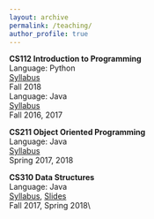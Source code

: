```yaml
---
layout: archive
permalink: /teaching/
author_profile: true
---
```


**CS112 Introduction to Programming**\
Language: Python\
[Syllabus](https://cs.gmu.edu/media/syllabi/Fall2018/CS_112Dimitriadis_Krishnan_Snyder_Zhongall.html)\
Fall 2018\
Language: Java\
[Syllabus](https://mason.gmu.edu/~jkrishn2/cs112g01.html)\
Fall 2016, 2017

**CS211 Object Oriented Programming**\
Language: Java\
[Syllabus](https://mason.gmu.edu/~jkrishn2/cs211.html)\
Spring 2017, 2018

**CS310 Data Structures**\
Language: Java\
[Syllabus](https://cs.gmu.edu/media/syllabi/Spring2018/CS_310All_Instructors.html), [Slides](https://drive.google.com/drive/folders/1umpJzAnVydDcwJlG2zywNcD8ONL1dWep)\
Fall 2017, Spring 2018\
  
